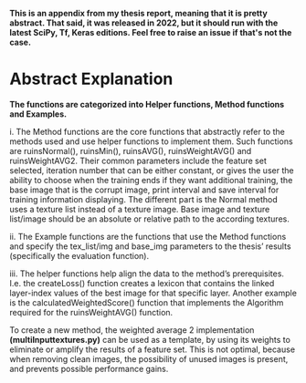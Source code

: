 <strong>This is an appendix from my thesis report, meaning that it is pretty abstract. That said, it was released in 2022, but it should run with the latest SciPy, Tf, Keras editions. 
Feel free to raise an issue if that's not the case.</strong>

# **Abstract Explanation**

**The functions are categorized into Helper functions, Method functions and
Examples.**

i. The Method functions are the core functions that abstractly refer to the
methods used and use helper functions to implement them. Such functions
are ruinsNormal(), ruinsMin(), ruinsAVG(), ruinsWeightAVG() and
ruinsWeightAVG2. Their common parameters include the feature set
selected, iteration number that can be either constant, or gives the user the
ability to choose when the training ends if they want additional training,
the base image that is the corrupt image, print interval and save interval for
training information displaying. The different part is the Normal method
uses a texture list instead of a texture image. Base image and texture
list/image should be an absolute or relative path to the according textures.

ii. The Example functions are the functions that use the Method functions
and specify the tex_list/img and base_img parameters to the thesis’ results
(specifically the evaluation function).

iii. The helper functions help align the data to the method’s
prerequisites. I.e. the createLoss() function creates a lexicon that contains
the linked layer-index values of the best image for that specific layer.
Another example is the calculatedWeightedScore() function that
implements the Algorithm required for the ruinsWeightAVG() function.

  To create a new method, the weighted average 2 implementation **(multiInputtextures.py)** can be used as a
template, by using its weights to eliminate or amplify the results of a feature set. This
is not optimal, because when removing clean images, the possibility of unused images
is present, and prevents possible performance gains.
